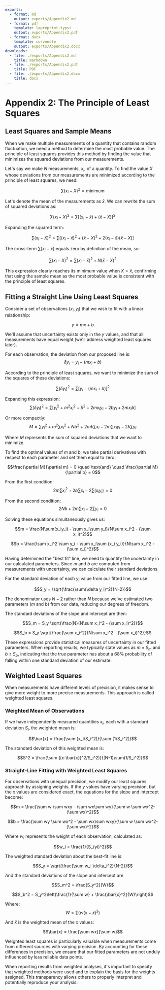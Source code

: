 ```yaml
---
exports:
  - format: md
    output: exports/Appendix2.md
  - format: pdf
    template: lapreprint-typst
    output: exports/Appendix2.pdf
  - format: docx
    template: curvenote
    output: exports/Appendix2.docx
downloads:
  - file: ./exports/Appendix2.md
    title: markdown
  - file: ./exports/Appendix2.pdf
    title: PDF
  - file: ./exports/Appendix2.docx
    title: docx
---
```


# Appendix 2: The Principle of Least Squares

## Least Squares and Sample Means

When we make multiple measurements of a quantity that contains random fluctuation, we need a method to determine the most probable value. The principle of least squares provides this method by finding the value that minimizes the squared deviations from our measurements.

Let's say we make $N$ measurements, $x_i$, of a quantity. To find the value $X$ whose deviations from our measurements are minimized according to the principle of least squares, we need:

$$\sum(x_i-X)^2 = \text{minimum}$$

Let's denote the mean of the measurements as $\bar{x}$. We can rewrite the sum of squared deviations as:

$$\sum (x_i - X)^2 = \sum[(x_i - \bar{x}) + (\bar{x}-X)]^2$$

Expanding the squared term:

$$\sum (x_i - X)^2 = \sum[(x_i - \bar{x})^2 + (\bar{x}-X)^2 + 2(x_i - \bar{x})(\bar{x}-X)]$$

The cross-term $\sum(x_i - \bar{x})$ equals zero by definition of the mean, so:

$$\sum (x_i - X)^2 = \sum(x_i - \bar{x})^2 + N(\bar{x}-X)^2$$

This expression clearly reaches its minimum value when $X = \bar{x}$, confirming that using the sample mean as the most probable value is consistent with the principle of least squares.

## Fitting a Straight Line Using Least Squares

Consider a set of observations $(x_i, y_i)$ that we wish to fit with a linear relationship:

$$y = mx + b$$

We'll assume that uncertainty exists only in the $y$ values, and that all measurements have equal weight (we'll address weighted least squares later).

For each observation, the deviation from our proposed line is:
$$\delta y_i = y_i - (mx_i + b)$$

According to the principle of least squares, we want to minimize the sum of the squares of these deviations:

$$\sum(\delta y_i)^2 = \sum[y_i - (mx_i + b)]^2$$

Expanding this expression:
$$\sum(\delta y_i)^2 = \sum[y_i^2 + m^2x_i^2 + b^2 - 2mx_iy_i - 2by_i + 2mx_ib]$$

Or more compactly:
$$M = \sum y_i^2 + m^2\sum x_i^2 + Nb^2 + 2mb\sum x_i - 2m\sum x_iy_i - 2b\sum y_i$$

Where $M$ represents the sum of squared deviations that we want to minimize.

To find the optimal values of $m$ and $b$, we take partial derivatives with respect to each parameter and set them equal to zero:

$$\frac{\partial M}{\partial m} = 0 \quad \text{and} \quad \frac{\partial M}{\partial b} = 0$$

From the first condition:
$$2m\sum x_i^2 + 2b\sum x_i - 2\sum(x_iy_i) = 0$$

From the second condition:
$$2Nb + 2m\sum x_i - 2\sum y_i = 0$$

Solving these equations simultaneously gives us:

$$m = \frac{N\sum(x_iy_i) - \sum x_i\sum y_i}{N\sum x_i^2 - (\sum x_i)^2}$$

$$b = \frac{\sum x_i^2 \sum y_i - \sum x_i\sum (x_i y_i)}{N\sum x_i^2 - (\sum x_i)^2}$$

Having determined the "best fit" line, we need to quantify the uncertainty in our calculated parameters. Since $m$ and $b$ are computed from measurements with uncertainty, we can calculate their standard deviations.

For the standard deviation of each $y_i$ value from our fitted line, we use:

$$S_y = \sqrt{\frac{\sum(\delta y_i)^2}{N-2}}$$

The denominator uses $N-2$ rather than $N$ because we've estimated two parameters ($m$ and $b$) from our data, reducing our degrees of freedom.

The standard deviations of the slope and intercept are then:

$$S_m = S_y \sqrt{\frac{N}{N\sum x_i^2 - (\sum x_i)^2}}$$

$$S_b = S_y \sqrt{\frac{\sum x_i^2}{N\sum x_i^2 - (\sum x_i)^2}}$$

These expressions provide statistical measures of uncertainty in our fitted parameters. When reporting results, we typically state values as $m \pm S_m$ and $b \pm S_b$, indicating that the true parameter has about a 68% probability of falling within one standard deviation of our estimate.

## Weighted Least Squares

When measurements have different levels of precision, it makes sense to give more weight to more precise measurements. This approach is called weighted least squares.

### Weighted Mean of Observations

If we have independently measured quantities $x_i$, each with a standard deviation $S_i$, the weighted mean is:

$$\bar{x} = \frac{\sum (x_i/S_i^2)}{\sum (1/S_i^2)}$$

The standard deviation of this weighted mean is:

$$S^2 = \frac{\sum ((x-\bar{x})^2/S_i^2)}{(N-1)\sum(1/S_i^2)}$$

### Straight-Line Fitting with Weighted Least Squares

For observations with unequal precision, we modify our least squares approach by assigning weights. If the $y$ values have varying precision, but the $x$ values are considered exact, the equations for the slope and intercept become:

$$m = \frac{\sum w \sum wxy - \sum wx\sum wy}{\sum w \sum wx^2-(\sum wx)^2}$$

$$b = \frac{\sum wy \sum wx^2 - \sum wx\sum wxy}{\sum w \sum wx^2-(\sum wx)^2}$$

Where $w_i$ represents the weight of each observation, calculated as:

$$w_i = \frac{1}{S_{yi}^2}$$

The weighted standard deviation about the best-fit line is:

$$S_y = \sqrt{\frac{\sum w_i \delta_i^2}{N-2}}$$

And the standard deviations of the slope and intercept are:

$$S_m^2 = \frac{S_y^2}{W}$$

$$S_b^2 = S_y^2\left(\frac{1}{\sum w} + \frac{\bar{x}^2}{W}\right)$$

Where:
$$W = \sum(w(x-\bar{x})^2)$$

And $\bar{x}$ is the weighted mean of the $x$ values:

$$\bar{x} = \frac{\sum wx}{\sum w}$$

Weighted least squares is particularly valuable when measurements come from different sources with varying precision. By accounting for these differences in precision, we ensure that our fitted parameters are not unduly influenced by less reliable data points.

When reporting results from weighted analyses, it's important to specify that weighted methods were used and to explain the basis for the weights assigned. This transparency allows others to properly interpret and potentially reproduce your analysis.
